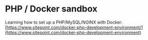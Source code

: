 # PHP / Docker sandbox

Learning how to set up a PHP/MySQL/NGINX with Docker: [https://www.sitepoint.com/docker-php-development-environment/](https://www.sitepoint.com/docker-php-development-environment)
